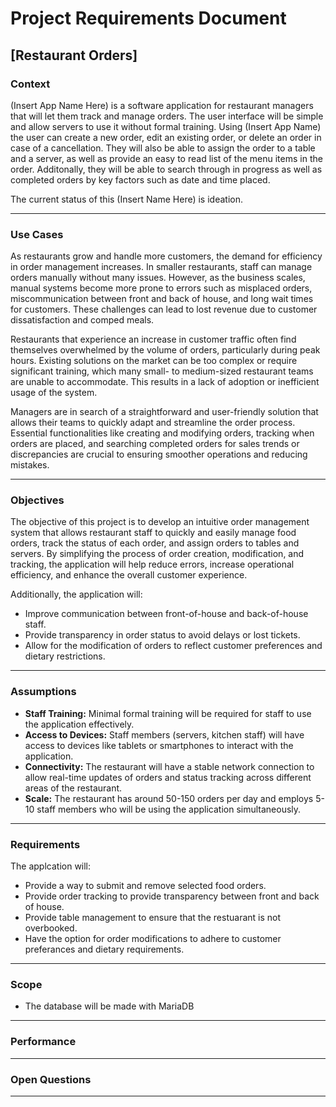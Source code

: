 # Project Requirements Document

## [Restaurant Orders]

### Context

(Insert App Name Here) is a software application for restaurant managers that will let them track and manage orders. The user interface will be simple and allow servers to use it without formal training. Using (Insert App Name) the user can create a new order, edit an existing order, or delete an order in case of a cancellation. They will also be able to assign the order to a table and a server, as well as provide an easy to read list of the menu items in the order. Additonally, they will be able to search through in progress as well as completed orders by key factors such as date and time placed.

The current status of this (Insert Name Here) is ideation.

***

### Use Cases

As restaurants grow and handle more customers, the demand for efficiency in order management increases. In smaller restaurants, staff can manage orders manually without many issues. However, as the business scales, manual systems become more prone to errors such as misplaced orders, miscommunication between front and back of house, and long wait times for customers. These challenges can lead to lost revenue due to customer dissatisfaction and comped meals.

Restaurants that experience an increase in customer traffic often find themselves overwhelmed by the volume of orders, particularly during peak hours. Existing solutions on the market can be too complex or require significant training, which many small- to medium-sized restaurant teams are unable to accommodate. This results in a lack of adoption or inefficient usage of the system.

Managers are in search of a straightforward and user-friendly solution that allows their teams to quickly adapt and streamline the order process. Essential functionalities like creating and modifying orders, tracking when orders are placed, and searching completed orders for sales trends or discrepancies are crucial to ensuring smoother operations and reducing mistakes.

***

### Objectives

The objective of this project is to develop an intuitive order management system that allows restaurant staff to quickly and easily manage food orders, track the status of each order, and assign orders to tables and servers. By simplifying the process of order creation, modification, and tracking, the application will help reduce errors, increase operational efficiency, and enhance the overall customer experience.

Additionally, the application will:
- Improve communication between front-of-house and back-of-house staff.
- Provide transparency in order status to avoid delays or lost tickets.
- Allow for the modification of orders to reflect customer preferences and dietary restrictions.

***

### Assumptions

- **Staff Training:** Minimal formal training will be required for staff to use the application effectively.
- **Access to Devices:** Staff members (servers, kitchen staff) will have access to devices like tablets or smartphones to interact with the application.
- **Connectivity:** The restaurant will have a stable network connection to allow real-time updates of orders and status tracking across different areas of the restaurant.
- **Scale:** The restaurant has around 50-150 orders per day and employs 5-10 staff members who will be using the application simultaneously.

***

### Requirements
The applcation will:
- Provide a way to submit and remove selected food orders.
- Provide order tracking to provide transparency between front and back of house.
- Provide table management to ensure that the restuarant is not overbooked.
- Have the option for order modifications to adhere to customer preferances and dietary requirements.
***

### Scope
- The database will be made with MariaDB
***

### Performance

***

### Open Questions

***
